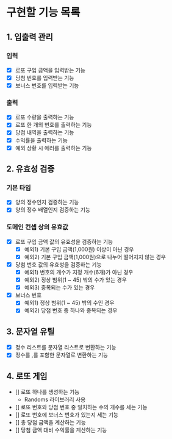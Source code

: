 # 구현할 기능 목록

## 1. 입출력 관리

### 입력

- [x] 로또 구입 금액을 입력받는 기능
- [x] 당첨 번호를 입력받는 기능
- [x] 보너스 번호를 입력받는 기능

### 출력

- [x] 로또 수량을 출력하는 기능
- [x] 로또 한 개의 번호를 출력하는 기능
- [x] 당첨 내역을 출력하는 기능
- [x] 수익률을 출력하는 기능
- [x] 예외 상황 시 에러를 출력하는 기능

## 2. 유효성 검증

### 기본 타입

- [x] 양의 정수인지 검증하는 기능
- [x] 양의 정수 배열인지 검증하는 기능

### 도메인 컨셉 상의 유효값

- [x] 로또 구입 금액 값의 유효성을 검증하는 기능
    - [x] 예외1) 기본 구입 금액(1,000원) 이상이 아닌 경우
    - [x] 예외2) 기본 구입 금액(1,000원)으로 나누어 떨어지지 않는 경우
- [x] 당첨 번호 값의 유효성을 검증하는 기능
    - [x] 예외1) 번호의 개수가 지정 개수(6개)가 아닌 경우
    - [x] 예외2) 정상 범위(1 ~ 45) 밖의 수가 있는 경우
    - [x] 예외3) 중복되는 수가 있는 경우
- [x] 보너스 번호
    - [x] 예외1) 정상 범위(1 ~ 45) 밖의 수인 경우
    - [x] 예외2) 당첨 번호 중 하나와 중복되는 경우

## 3. 문자열 유틸

- [x] 정수 리스트를 문자열 리스트로 변환하는 기능
- [x] 정수를 ,를 포함한 문자열로 변환하는 기능

## 4. 로또 게임

- [] 로또 하나를 생성하는 기능
    - Randoms 라이브러리 사용
- [] 로또 번호와 당첨 번호 중 일치하는 수의 개수를 세는 기능
- [] 로또 번호에 보너스 번호가 있는지 세는 기능
- [] 총 당첨 금액을 계산하는 기능
- [] 당첨 금액 대비 수익률을 계산하는 기능